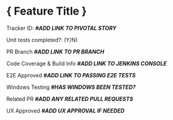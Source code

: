 # { Feature Title }

Tracker ID: **_#ADD LINK TO PIVOTAL STORY_**

Unit tests completed?: (Y/N)

PR Branch
**_#ADD LINK TO PR BRANCH_**

Code Coverage & Build Info
**_#ADD LINK TO JENKINS CONSOLE_**

E2E Approved
**_#ADD LINK TO PASSING E2E TESTS_**

Windows Testing
**_#HAS WINDOWS BEEN TESTED?_**

Related PR
**_#ADD ANY RELATED PULL REQUESTS_**

UX Approved
**_#ADD UX APPROVAL IF NEEDED_**